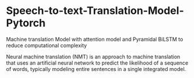 # Speech-to-text-Translation-Model-Pytorch
Machine translation Model with attention model and Pyramidal BiLSTM to reduce computational complexity


Neural machine translation (NMT) is an approach to machine translation that uses an artificial neural network to predict the likelihood of a sequence of words, typically modeling entire sentences in a single integrated model.
